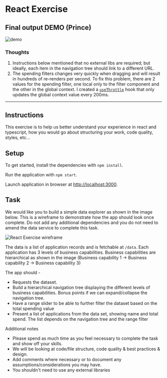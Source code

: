 # React Exercise

## Final output DEMO (Prince)

![demo](https://user-images.githubusercontent.com/47204120/226507634-0048af1e-ddea-4efa-802a-afda4b72901e.gif)

### Thoughts

1. Instructions below mentioned that no external libs are required; but ideally, each item in the navigation tree should link to a different URL. 
2. The spending filters changes very quickly when dragging and will result in hundreds of re-renders per second. To fix this problem, there are 2 values for the spending filter, one local only to the filter component and the other in the global context. I created a [`useThrottle`](./src/hooks/useThrottle.ts) hook that only updates the global context value every 200ms.

---

## Instructions

This exercise is to help us better understand your experience in react and typescript, how you would go about structuring your work, code quality, styles, etc...

## Setup

To get started, install the dependencies with `npm install`.

Run the application with `npm start`.

Launch application in browser at [http://localhost:3000](http://localhost:3000).

## Task

We would like you to build a simple data explorer as shown in the image below. This is a wireframe to demonstrate how the app should look once complete. Do not add any additional dependencies and you do not need to amend the data service to complete this task.

![React Exercise wireframe](./react-exercise.png)

The data is a list of application records and is fetchable at `/data`. Each application has 3 levels of business capabilities. Business capabilities are hierarchical as shown in the image (Business capability 1 -> Business capability 2 -> Business capability 3)

The app should -

- Requests the dataset.
- Build a hierarchical navigation tree displaying the different levels of business capabilities. Bonus points if we can expand/collapse the navigation tree.
- Have a range slider to be able to further filter the dataset based on the total spending value
- Present a list of applications from the data set, showing name and total spend. The list depends on the navigation tree and the range filter

Additional notes

- Please spend as much time as you feel necessary to complete the task and show off your skills.
- We will be looking at code/file structure, code quality & best practices & design.
- Add comments where necessary or to document any assumptions/considerations you may have.
- You shouldn't need to use any external libraries
